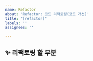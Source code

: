 ```yaml
---
name: Refactor
about: 'Refactor: 코드 리팩토링(코드 개선)'
title: "[refactor]"
labels: ''
assignees: ''

---
```


## ✨ 리팩토링 할 부분

<br>
